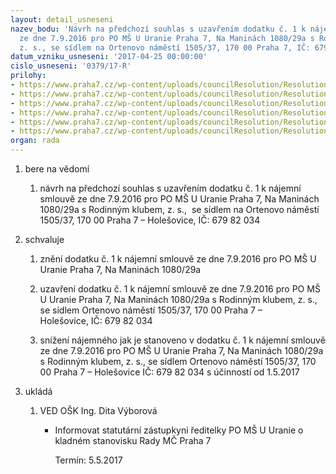 ```yaml
---
layout: detail_usneseni
nazev_bodu: 'Návrh na předchozí souhlas s uzavřením dodatku č. 1 k nájemní smlouvě
  ze dne 7.9.2016 pro PO MŠ U Uranie Praha 7, Na Maninách 1080/29a s Rodinným klubem,
  z. s., se sídlem na Ortenovo náměstí 1505/37, 170 00 Praha 7, IČ: 679 82 034'
datum_vzniku_usneseni: '2017-04-25 00:00:00'
cislo_usneseni: '0379/17-R'
prilohy:
- https://www.praha7.cz/wp-content/uploads/councilResolution/Resolutions/29149/export/1Duvodovazprava~194295.doc
- https://www.praha7.cz/wp-content/uploads/councilResolution/Resolutions/29149/export/2ZadostMSUUranie~194294.pdf
- https://www.praha7.cz/wp-content/uploads/councilResolution/Resolutions/29149/export/3NavrhDodatkuc1kNSRodklub~194293.docx
- https://www.praha7.cz/wp-content/uploads/councilResolution/Resolutions/29149/export/4NSMSUUranieRodinnyklub~194291.pdf
- https://www.praha7.cz/wp-content/uploads/councilResolution/Resolutions/29149/export/5VypisOR~194290.pdf
- https://www.praha7.cz/wp-content/uploads/councilResolution/Resolutions/29149/export/export~296237.pdf
organ: rada
---
```

<ol class="urzList_view" id="urzList">
<li id="" class="urzClass1"><span name="1">bere na vědomí</span> 
<ol class="urzOlClass">
<li id="" class="urzClass2" style="TEXT-ALIGN: left"><span><p>návrh na předchozí souhlas s uzavřením dodatku č. 1 k nájemní smlouvě ze dne 7.9.2016 pro PO MŠ U Uranie Praha 7, Na Maninách 1080/29a s Rodinným klubem,&nbsp;z. s., &nbsp;se sídlem na Ortenovo náměstí 1505/37, 170 00 Praha 7 – Holešovice, IČ: 679 82 034</p></span></li></ol></li>
<li id="" class="urzClass1"><span name="24">schvaluje</span> 
<ol class="urzOlClass">
<li id="" class="urzClass2" style="TEXT-ALIGN: left"><span><p>znění dodatku č. 1 k nájemní smlouvě ze dne 7.9.2016 pro PO MŠ U Uranie Praha 7, Na Maninách 1080/29a</p></span></li>
<li id="" class="urzClass2" style="TEXT-ALIGN: left"><span><p>uzavření&nbsp;dodatku č. 1 k nájemní smlouvě ze dne 7.9.2016 pro PO MŠ U Uranie Praha 7, Na Maninách 1080/29a s Rodinným klubem, z. s., se sídlem Ortenovo náměstí 1505/37, 170 00 Praha 7 – Holešovice,&nbsp;IČ: 679 82 034</p></span></li>
<li id="" class="urzClass2" style="TEXT-ALIGN: left"><span><p>snížení nájemného jak je stanoveno v&nbsp;dodatku č. 1 k nájemní smlouvě ze dne 7.9.2016 pro PO MŠ U Uranie Praha 7, Na Maninách 1080/29a s Rodinným klubem, z. s., se sídlem&nbsp;Ortenovo náměstí 1505/37, 170 00 Praha 7 – Holešovice IČ: 679 82 034 s účinností od 1.5.2017</p></span></li></ol></li><li class="urzClass1" id="urzUkoly"><span name="1">ukládá</span><ol class="urzOlClass"><li class="urzClass2"><span><p>VED OŠK Ing. Dita Výborová</p></span><ul class="urzUlClass"><li class="urzClass3"><span><p>Informovat statutární zástupkyni ředitelky PO MŠ U Uranie o kladném stanovisku Rady MČ Praha 7</p></span><span class="urzUkolTermin">  Termín:&nbsp;5.5.2017</span></li></ul></li></ol></li>
</ol>